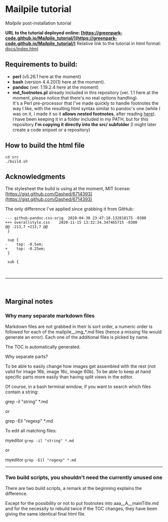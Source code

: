 # Mailpile tutorial
*Mailpile* post-installation tutorial

**URL to the tutorial deployed online: [https://greenpark-code.github.io/Mailpile_tutorial/](https://greenpark-code.github.io/Mailpile_tutorial/)**
Relative link to the tutorial in html format: [docs/index.html](docs/index.html)

## Requirements to build:

- **perl** (v5.26.1 here at the moment)
- **bash** (version 4.4.20(1) here at the moment).
- **pandoc** (ver. 1.19.2.4 here at the moment)
- **md_footnotes.pl** already included in this repository (ver. 1.1 here at the moment, please notice that there's no real options handling).  
  It's a Perl pre-processor that I've made quickly to handle footnotes the way I like, with the resulting html syntax similar to pandoc's one (while I was on it, I made it so it **allows nested footnotes**, after reading [here](https://github.com/jgm/pandoc/issues/2053)).  
  I have been keeping it in a folder included in my PATH, but for this repository **I'm copying it directly into the src/ subfolder** (I might later create a code snipset or a repository)

## How to build the html file

    cd src
    ./build.sh

## Acknowledgments

The stylesheet the build is using at the moment, MIT license: [https://gist.github.com/Dashed/6714393](https://gist.github.com/Dashed/6714393)

The only difference I've applied since grabbing it from GitHub:

    --- github-pandoc.css-orig	2020-04-30 23:47:18.132818175 -0300
    +++ overallstyle.css	2020-11-15 13:32:34.347465715 -0300
    @@ -213,7 +213,7 @@
     }
     
     sup {
    -    top: -0.5em;
    +    top: -0.25em;
     }
     
     sub {


<br>

-----

<br>

## Marginal notes

### Why many separate markdown files

Markdown files are not grabbed in their ls sort order, a numeric order is followed for each of the mailpile__img_*.md files (hence a missing file would generate
an error). Each one of the additional files is picked by name.


The TOC is automatically generated.


Why separate parts?

To be able to easily change how images get assembled with the rest (not valid for image 16b, image 16c, image 60b).
To be able to keep at hand specific parts more easily than having split views in the editor.


Of course, in a bash terminal window, if you want to search which files contain a string:

grep -il "string" *.md

or

grep -Eil "regexp" *.md


To edit all matching files:

myeditor `grep -il "string" *.md`

or

myeditor `grep -Eil "regexp" *.md`

-----

### Two build scripts, you shouldn't need the currently unused one

There are two build scripts, a remark at the beginning explains the difference.

Except for the possibility or not to put footnotes into aaa__A__mainTitle.md and for the necessity to rebuild twice if the TOC changes,
they have been giving the same identical final html file.

